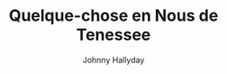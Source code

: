---
layout: post
title: Quelque-chose en Nous de Tenessee
author: Johnny Hallyday
image:
  artist: johnny-hallyday.png
---